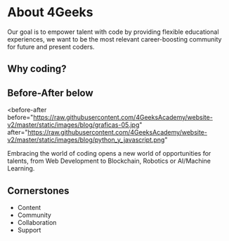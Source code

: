 # About 4Geeks

Our goal is to empower talent with code by providing flexible educational experiences, we want to be the most relevant career-boosting community for future and present coders.

## Why coding?

## Before-After below

<BeforeAfter
    before="https://raw.githubusercontent.com/4GeeksAcademy/website-v2/master/static/images/blog/graficas-05.jpg" 
    after="https://raw.githubusercontent.com/4GeeksAcademy/website-v2/master/static/images/blog/python_y_javascript.png"
/>

<before-after
    before="https://raw.githubusercontent.com/4GeeksAcademy/website-v2/master/static/images/blog/graficas-05.jpg" 
    after="https://raw.githubusercontent.com/4GeeksAcademy/website-v2/master/static/images/blog/python_y_javascript.png"
>

Embracing the world of coding opens a new world of opportunities for talents, from Web Development to Blockchain, Robotics or AI/Machine Learning.

## Cornerstones

- Content
- Community
- Collaboration
- Support
